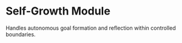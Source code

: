 # Self-Growth Module

Handles autonomous goal formation and reflection within controlled boundaries.
